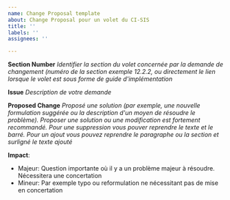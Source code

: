 ```yaml
---
name: Change Proposal template
about: Change Proposal pour un volet du CI-SIS
title: ''
labels: ''
assignees: ''

---
```


**Section Number** *Identifier la section du volet concernée par la demande de changement (numéro de la section exemple 12.2.2, ou directement le lien lorsque le volet est sous forme de guide d'implémentation*

**Issue** *Description de votre demande*

**Proposed Change** *Proposé une solution (par exemple, une nouvelle formulation suggérée ou la description d'un moyen de résoudre le problème). Proposer une solution ou une modification est fortement recommandé. Pour une suppression vous pouver reprendre le texte et le barré. Pour un ajout vous pouvez reprendre le paragraphe ou la section et surligné le texte ajouté*

**Impact**:
- Majeur: Question importante où il y a un problème majeur à résoudre. Nécessitera une concertation
- Mineur: Par exemple typo ou reformulation ne nécessitant pas de mise en concertation
